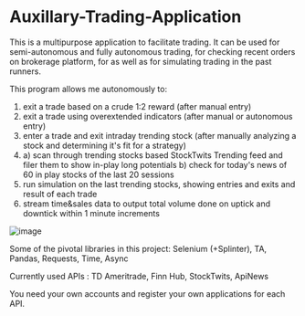 # Auxillary-Trading-Application

This is a multipurpose application to facilitate trading. It can be used for semi-autonomous and fully autonomous trading, for checking recent orders on brokerage platform, for as well as for simulating trading in the past runners.

This program allows me autonomously to:
1) exit a trade based on a crude 1:2 reward (after manual entry)
2) exit a trade using overextended indicators (after manual or autonomous entry)
3) enter a trade and exit intraday trending stock (after manually analyzing a stock and determining it's fit for a strategy)
4) a) scan through trending stocks based StockTwits Trending feed and filer them to show in-play long potentials
   b) check for today's news of 60 in play stocks of the last 20 sessions
5) run simulation on the last trending stocks, showing entries and exits and result of each trade
6) stream time&sales data to output total volume done on uptick and downtick within 1 minute increments


![image](https://user-images.githubusercontent.com/43397175/79826642-4247df80-836a-11ea-83f7-a95572522bd9.png)



Some of the pivotal libraries in this project: Selenium (+Splinter), TA, Pandas, Requests, Time, Async 

Currently used APIs : TD Ameritrade, Finn Hub, StockTwits, ApiNews

You need your own accounts and register your own applications for each API.
